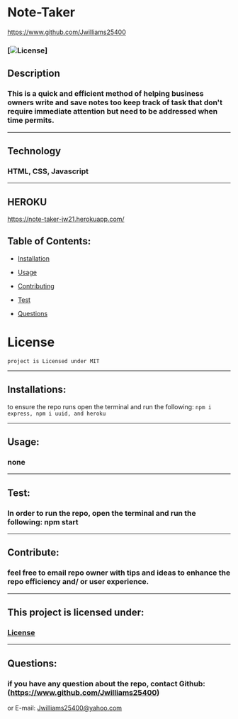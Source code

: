 # Note-Taker

https://www.github.com/Jwilliams25400


### [![License](https://img.shields.io/badge/License-MIT-blue.svg)] 


## Description
### This is a quick and efficient method of helping business owners write and save notes too keep track of task that don't require immediate attention but need to be addressed when time permits. 
--------------------

## Technology
### HTML, CSS, Javascript
--------------------

## HEROKU
https://note-taker-jw21.herokuapp.com/

## Table of Contents:


* [Installation](#installation)

* [Usage](#usage)

* [Contributing](#Contribute)

* [Test](#test)

* [Questions](#questions)

# License
    project is Licensed under MIT
--------------------


## Installations:
to ensure the repo runs open the terminal and run the following: 
```npm i express, npm i uuid, and heroku```

--------------------

## Usage:
### none 
--------------------

## Test:
### In order to run the repo, open the terminal and run the following: npm start
--------------------

## Contribute:
### feel free to email repo owner with tips and ideas to enhance the repo efficiency and/ or user experience.
--------------------


## This project is licensed under: 
###  [License](#license)
--------------------


## Questions: 
### if you have any question about the repo, contact Github: (https://www.github.com/Jwilliams25400)
or E-mail: Jwilliams25400@yahoo.com